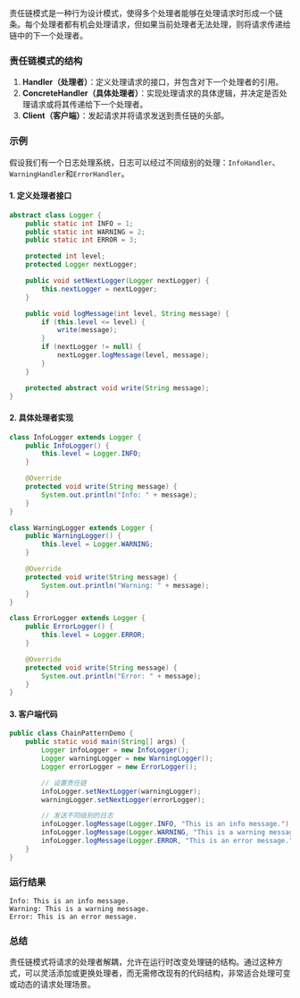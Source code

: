 责任链模式是一种行为设计模式，使得多个处理者能够在处理请求时形成一个链条。每个处理者都有机会处理请求，但如果当前处理者无法处理，则将请求传递给链中的下一个处理者。

### 责任链模式的结构

1. **Handler（处理者）**：定义处理请求的接口，并包含对下一个处理者的引用。
2. **ConcreteHandler（具体处理者）**：实现处理请求的具体逻辑，并决定是否处理请求或将其传递给下一个处理者。
3. **Client（客户端）**：发起请求并将请求发送到责任链的头部。

### 示例

假设我们有一个日志处理系统，日志可以经过不同级别的处理：`InfoHandler`、`WarningHandler`和`ErrorHandler`。

#### 1. 定义处理者接口

```java
abstract class Logger {
    public static int INFO = 1;
    public static int WARNING = 2;
    public static int ERROR = 3;

    protected int level;
    protected Logger nextLogger;

    public void setNextLogger(Logger nextLogger) {
        this.nextLogger = nextLogger;
    }

    public void logMessage(int level, String message) {
        if (this.level <= level) {
            write(message);
        }
        if (nextLogger != null) {
            nextLogger.logMessage(level, message);
        }
    }

    protected abstract void write(String message);
}
```

#### 2. 具体处理者实现

```java
class InfoLogger extends Logger {
    public InfoLogger() {
        this.level = Logger.INFO;
    }

    @Override
    protected void write(String message) {
        System.out.println("Info: " + message);
    }
}

class WarningLogger extends Logger {
    public WarningLogger() {
        this.level = Logger.WARNING;
    }

    @Override
    protected void write(String message) {
        System.out.println("Warning: " + message);
    }
}

class ErrorLogger extends Logger {
    public ErrorLogger() {
        this.level = Logger.ERROR;
    }

    @Override
    protected void write(String message) {
        System.out.println("Error: " + message);
    }
}
```

#### 3. 客户端代码

```java
public class ChainPatternDemo {
    public static void main(String[] args) {
        Logger infoLogger = new InfoLogger();
        Logger warningLogger = new WarningLogger();
        Logger errorLogger = new ErrorLogger();

        // 设置责任链
        infoLogger.setNextLogger(warningLogger);
        warningLogger.setNextLogger(errorLogger);

        // 发送不同级别的日志
        infoLogger.logMessage(Logger.INFO, "This is an info message.");
        infoLogger.logMessage(Logger.WARNING, "This is a warning message.");
        infoLogger.logMessage(Logger.ERROR, "This is an error message.");
    }
}
```

### 运行结果

```
Info: This is an info message.
Warning: This is a warning message.
Error: This is an error message.
```

### 总结

责任链模式将请求的处理者解耦，允许在运行时改变处理链的结构。通过这种方式，可以灵活添加或更换处理者，而无需修改现有的代码结构，非常适合处理可变或动态的请求处理场景。